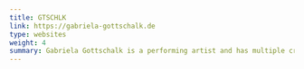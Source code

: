 ```yaml
---
title: GTSCHLK
link: https://gabriela-gottschalk.de
type: websites
weight: 4
summary: Gabriela Gottschalk is a performing artist and has multiple creative agencys. This is her personal website.
---
```


